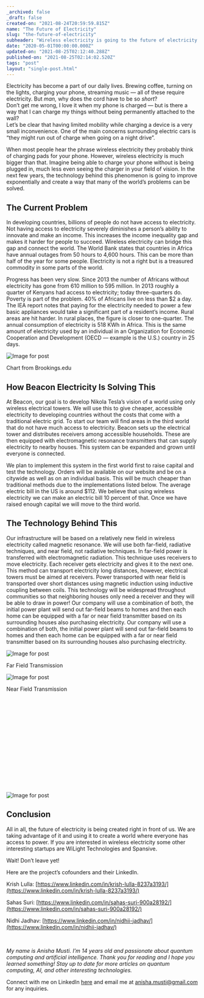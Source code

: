```yaml
---
_archived: false
_draft: false
created-on: "2021-08-24T20:59:59.815Z"
name: "The Future of Electricity"
slug: "the-future-of-electricity"
subheader: "Wireless electricity is going to the future of electricity and connectivity"
date: "2020-05-01T00:00:00.000Z"
updated-on: "2021-08-25T02:12:40.288Z"
published-on: "2021-08-25T02:14:02.520Z"
tags: "post"
layout: "single-post.html"
---
```


Electricity has become a part of our daily lives. Brewing coffee, turning on the lights, charging your phone, streaming music — all of these require electricity. But _man,_ why does the cord have to be so _short_?  
Don’t get me wrong, I love it when my phone is charged — but is there a way that I can charge my things without being permanently attached to the wall?  
Let’s be clear that having limited mobility while charging a device is a very small inconvenience. One of the main concerns surrounding electric cars is “they might run out of charge when going on a night drive”.

When most people hear the phrase wireless electricity they probably think of charging pads for your phone. However, wireless electricity is much bigger than that. Imagine being able to charge your phone without is being plugged in, much less even seeing the charger in your field of vision. In the next few years, the technology behind this phenomenon is going to improve exponentially and create a way that many of the world’s problems can be solved.

The Current Problem
-------------------

In developing countries, billions of people do not have access to electricity. Not having access to electricity severely diminishes a person’s ability to innovate and make an income. This increases the income inequality gap and makes it harder for people to succeed. Wireless electricity can bridge this gap and connect the world. The World Bank states that countries in Africa have annual outages from 50 hours to 4,600 hours. This can be more than half of the year for some people. Electricity is not a right but is a treasured commodity in some parts of the world.

Progress has been very slow. Since 2013 the number of Africans without electricity has gone from 610 million to 595 million. In 2013 roughly a quarter of Kenyans had access to electricity; today three-quarters do. Poverty is part of the problem. 40% of Africans live on less than $2 a day. The IEA report notes that paying for the electricity needed to power a few basic appliances would take a significant part of a resident’s income. Rural areas are hit harder. In rural places, the figure is closer to one-quarter. The annual consumption of electricity is 518 KWh in Africa. This is the same amount of electricity used by an individual in an Organization for Economic Cooperation and Development (OECD — example is the U.S.) country in 25 days.

![Image for post](https://uploads-ssl.webflow.com/61241da8381f9c35320e4962/61255d0f434ae0aa8387dd42_0*p1uSOaypCNzLv_ur.png)

Chart from Brookings.edu

How Beacon Electricity Is Solving This
--------------------------------------

At Beacon, our goal is to develop Nikola Tesla’s vision of a world using only wireless electrical towers. We will use this to give cheaper, accessible electricity to developing countries without the costs that come with a traditional electric grid. To start our team will find areas in the third world that do not have much access to electricity. Beacon sets up the electrical tower and distributes receivers among accessible households. These are then equipped with electromagnetic resonance transmitters that can supply electricity to nearby houses. This system can be expanded and grown until everyone is connected.

We plan to implement this system in the first world first to raise capital and test the technology. Orders will be available on our website and be on a citywide as well as on an individual basis. This will be much cheaper than traditional methods due to the implementations listed below. The average electric bill in the US is around $112. We believe that using wireless electricity we can make an electric bill 10 percent of that. Once we have raised enough capital we will move to the third world.

The Technology Behind This
--------------------------

Our infrastructure will be based on a relatively new field in wireless electricity called magnetic resonance. We will use both far-field, radiative techniques, and near field, not radiative techniques. In far-field power is transferred with electromagnetic radiation. This technique uses receivers to move electricity. Each receiver gets electricity and gives it to the next one. This method can transport electricity long distances, however, electrical towers must be aimed at receivers. Power transported with near field is transported over short distances using magnetic induction using inductive coupling between coils. This technology will be widespread throughout communities so that neighboring houses only need a receiver and they will be able to draw in power! Our company will use a combination of both, the initial power plant will send out far-field beams to homes and then each home can be equipped with a far or near field transmitter based on its surrounding houses also purchasing electricity. Our company will use a combination of both, the initial power plant will send out far-field beams to homes and then each home can be equipped with a far or near field transmitter based on its surrounding houses also purchasing electricity.

![Image for post](https://uploads-ssl.webflow.com/61241da8381f9c35320e4962/61255d0feb9b0f6dc87991a2_0*2CcbgB7sCqbnI2lj.png)

Far Field Transmission

![Image for post](https://uploads-ssl.webflow.com/61241da8381f9c35320e4962/61255d0f7501b8dfd7f5ca4e_0*iJXwb4NJ-BY8bd9B.png)

Near Field Transmission

‍

‍

‍

‍

‍

‍

‍

‍

![Image for post](https://uploads-ssl.webflow.com/61241da8381f9c35320e4962/61255d0fab20732ab7276a64_0*3hXRmVvECd-8sEqp.png)

Conclusion
----------

All in all, the future of electricity is being created right in front of us. We are taking advantage of it and using it to create a world where everyone has access to power. If you are interested in wireless electricity some other interesting startups are WiLight Technologies and Spansive.

Wait! Don’t leave yet!

Here are the project’s cofounders and their LinkedIn.

Krish Lulla: [https://www.linkedin.com/in/krish-lulla-8237a3193/](https://www.linkedin.com/in/krish-lulla-8237a3193/)

Sahas Suri: [https://www.linkedin.com/in/sahas-suri-900a28192/](https://www.linkedin.com/in/sahas-suri-900a28192/)

Nidhi Jadhav: [https://www.linkedin.com/in/nidhii-jadhav/](https://www.linkedin.com/in/nidhii-jadhav/)

‍

_My name is Anisha Musti. I’m 14 years old and passionate about quantum computing and artificial intelligence. Thank you for reading and I hope you learned something! Stay up to date for more articles on quantum computing, AI, and other interesting technologies._

Connect with me on LinkedIn [here](https://www.linkedin.com/in/anisha-musti-056703180/) and email me at anisha.musti@gmail.com for any inquiries.
